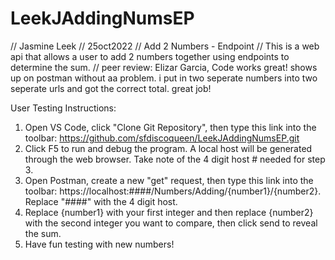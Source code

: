 # LeekJAddingNumsEP
// Jasmine Leek
// 25oct2022
// Add 2 Numbers - Endpoint
// This is a web api that allows a user to add 2 numbers together using endpoints to determine the sum.
// peer review: Elizar Garcia, Code works great! shows up on postman without aa problem. i put in two seperate numbers into two seperate urls and got the correct total. great job!

User Testing Instructions:

1) Open VS Code, click "Clone Git Repository", then type this link into the toolbar: https://github.com/sfdiscoqueen/LeekJAddingNumsEP.git
2) Click F5 to run and debug the program. A local host will be generated through the web browser. Take note of the 4 digit host # needed for step 3.
3) Open Postman, create a new "get" request, then type this link into the toolbar: https://localhost:####/Numbers/Adding/{number1}/{number2}. Replace "####" with the 4 digit host.
4) Replace {number1} with your first integer and then replace {number2} with the second integer you want to compare, then click send to reveal the sum.
5) Have fun testing with new numbers!
